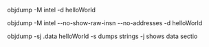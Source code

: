 
objdump -M intel -d helloWorld


objdump -M intel --no-show-raw-insn --no-addresses -d helloWorld


objdump -sj .data helloWorld
-s dumps strings
-j shows data sectio